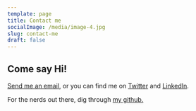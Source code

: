 ```yaml
---
template: page
title: Contact me
socialImage: /media/image-4.jpg
slug: contact-me
draft: false
---
```

## Come say Hi! 

 [Send me an email](mailto:david.f.bergeron@gmail.com), or you can find me on [Twitter](https://twitter.com/DavidFBergeron) and [LinkedIn](https://www.linkedin.com/in/david-bergeron-601290133/).

For the nerds out there, dig through [my github.](https://github.com/SceptreData)
